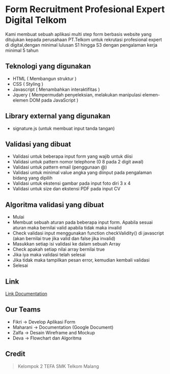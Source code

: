 # Form Recruitment Profesional Expert Digital Telkom

Kami membuat sebuah aplikasi multi step form berbasis website yang ditujukan kepada perusahaan PT.Telkom untuk rekrutasi profesional expert di digital,dengan minimal lulusan S1 hingga S3 dengan pengalaman kerja minimal 5 tahun

## Teknologi yang digunakan

- HTML ( Membangun struktur )
- CSS ( Styling )
- Javascript ( Menambahkan interaktifitas )
- Jquery ( Mempermudah penyeleksian, melakukan manipulasi elemen-elemen DOM pada JavaScript )

## Library external yang digunakan

- signature.js (untuk membuat input tanda tangan)

## Validasi yang dibuat

- Validasi untuk beberapa input form yang wajib untuk diisi
- Validasi untuk pattern nomor telephone (0 8 pada 2 digit awal)
- Validasi untuk pattern email (penggunaan @)
- Validasi untuk minimal value angka yang diinput pada pengalaman bidang yang dipilih
- Validasi untuk ekstensi gambar pada input foto diri 3 x 4
- Validasi untuk size dan ekstensi PDF pada input CV

## Algoritma validasi yang dibuat

- Mulai
- Membuat sebuah aturan pada beberapa input form. Apabila sesuai aturan maka bernilai valid apabila tidak maka invalid
- Check validasi input menggunakan function checkValidity() di javascript (akan bernilai true jika valid dan false jika invalid)
- Masukkan setiap isi validasi ke dalam sebuah Array
- Check apakah setiap nilai array bernilai true
- Jika iya maka validasi telah selesai
- Jika tidak maka tampilkan pesan error, kemudian kembali validasi
- Selesai

## Link

[Link Documentation](./documentation/Kelompok2_Tugas%20Besar%20Tefa%202.pdf)

## Our Teams

- Fikri -> Develop Aplikasi Form
- Maharani -> Documentation (Google Document)
- Zalfa -> Desain Wireframe and Mockup
- Deva -> Flowchart dan Algoritma

## Credit

> Kelompok 2 TEFA SMK Telkom Malang
